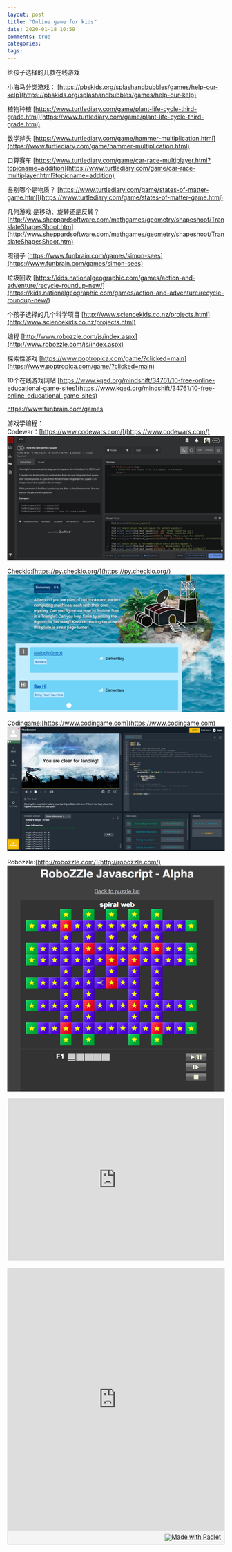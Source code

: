 ```yaml
---
layout: post
title: "Online game for kids"
date: 2020-01-18 10:59
comments: true
categories: 
tags: 
---
```

给孩子选择的几款在线游戏

小海马分类游戏：
[https://pbskids.org/splashandbubbles/games/help-our-kelp](https://pbskids.org/splashandbubbles/games/help-our-kelp)

植物种植
[https://www.turtlediary.com/game/plant-life-cycle-third-grade.html](https://www.turtlediary.com/game/plant-life-cycle-third-grade.html)

数学斧头
[https://www.turtlediary.com/game/hammer-multiplication.html](https://www.turtlediary.com/game/hammer-multiplication.html)

口算赛车
[https://www.turtlediary.com/game/car-race-multiplayer.html?topicname=addition](https://www.turtlediary.com/game/car-race-multiplayer.html?topicname=addition)

鉴别哪个是物质？
[https://www.turtlediary.com/game/states-of-matter-game.html](https://www.turtlediary.com/game/states-of-matter-game.html)

几何游戏
是移动、旋转还是反转？
[http://www.sheppardsoftware.com/mathgames/geometry/shapeshoot/TranslateShapesShoot.htm](http://www.sheppardsoftware.com/mathgames/geometry/shapeshoot/TranslateShapesShoot.htm)

照镜子
[https://www.funbrain.com/games/simon-sees](https://www.funbrain.com/games/simon-sees)

垃圾回收
[https://kids.nationalgeographic.com/games/action-and-adventure/recycle-roundup-new/](https://kids.nationalgeographic.com/games/action-and-adventure/recycle-roundup-new/)

个孩子选择的几个科学项目
[http://www.sciencekids.co.nz/projects.html](http://www.sciencekids.co.nz/projects.html)

编程
[http://www.robozzle.com/js/index.aspx](http://www.robozzle.com/js/index.aspx)

探索性游戏
[https://www.poptropica.com/game/?clicked=main](https://www.poptropica.com/game/?clicked=main)

10个在线游戏网站
[https://www.kqed.org/mindshift/34761/10-free-online-educational-game-sites](https://www.kqed.org/mindshift/34761/10-free-online-educational-game-sites)

https://www.funbrain.com/games

游戏学编程：  
Codewar：[https://www.codewars.com/](https://www.codewars.com/)
![codewar](https://github.com/lukezhg/Freyja/raw/master/codewar.png)

Checkio:[https://py.checkio.org/](https://py.checkio.org/)
![checkio](https://github.com/lukezhg/Freyja/raw/master/checkio.png)

Codingame:[https://www.codingame.com](https://www.codingame.com)
![codingame](https://github.com/lukezhg/Freyja/raw/master/codingame.png)

Robozzle:[http://robozzle.com/](http://robozzle.com/)
![robozzle](https://github.com/lukezhg/Freyja/raw/master/robozzle.png)


<p style="text-align: center"><iframe class="video_iframe" style="z-index:1;" src="http://v.qq.com/iframe/player.html?vid=d0163kxz8di&amp;width=500&amp;height=375&amp;auto=0" allowfullscreen="" frameborder="0" height="375" width="500"></iframe></p>

<div class="padlet-embed" style="border:1px solid rgba(0,0,0,0.1);border-radius:2px;box-sizing:border-box;overflow:hidden;position:relative;width:100%;background:#F4F4F4"><p style="padding:0;margin:0"><iframe src="https://padlet.com/embed/hyvtmb4klktj" frameborder="0" allow="camera;microphone;geolocation" style="width:100%;height:608px;display:block;padding:0;margin:0"></iframe></p><div style="padding:8px;text-align:right;margin:0;"><a href="https://padlet.com?ref=embed" style="padding:0;margin:0;border:none;display:block;line-height:1;height:16px" target="_blank"><img src="https://resources.padletcdn.com/assets/made_with_padlet.png" width="86" height="16" style="padding:0;margin:0;background:none;border:none;display:inline;box-shadow:none" alt="Made with Padlet"></a></div></div>




